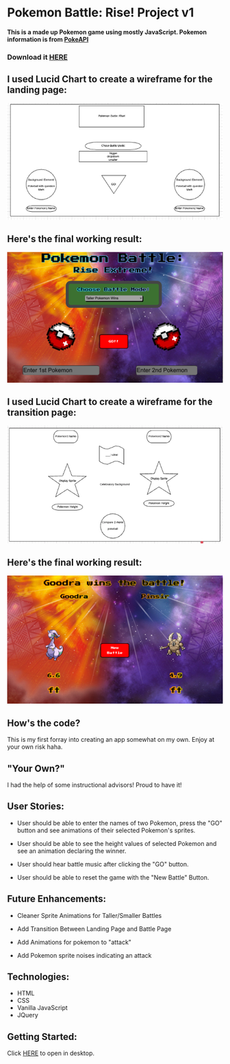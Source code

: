 # Pokemon Battle: Rise! Project v1

#### This is a made up Pokemon game using mostly  JavaScript. Pokemon information is from [PokeAPI](https://pokeapi.co/)

### Download it [HERE](https://git.generalassemb.ly/crossronald/pokemon-ga-project1/archive/master.zip)

## I used Lucid Chart to create a wireframe for the landing page:

![Pokemon Battle: Rise! Draft Landing Page](./assets/Landing_Page_Mockup.png)

## Here's the final working result:

![Pokemon Battle: Rise! Working Landing Page](./assets/working_landing_page.png)

## I used Lucid Chart to create a wireframe for the transition page:

![Pokemon Battle: Rise! Draft Transition Page](./assets/Transition_Page_Mockup.png)

## Here's the final working result:

![Pokemon Battle: Rise! Working Transition Page](./assets/working_transition_page.png)

## How's the code?
This is my first forray into creating an app somewhat on my own. Enjoy at your own risk haha.

## "Your Own?"
I had the help of some instructional advisors! Proud to have it!

## User Stories:
* User should be able to enter the names of two Pokemon, press the "GO" button and see animations of their selected Pokemon's sprites.

* User should be able to see the height values of selected Pokemon and see an animation declaring the winner.

* User should hear battle music after clicking the "GO" button.

* User should be able to reset the game with the "New Battle" Button.



## Future Enhancements:
* Cleaner Sprite Animations for Taller/Smaller Battles

* Add Transition Between Landing Page and Battle Page

* Add Animations for pokemon to "attack"

* Add Pokemon sprite noises indicating an attack


## Technologies:
* HTML
* CSS
* Vanilla JavaScript
* JQuery
 



## Getting Started:
Click [HERE](https://crossronald.github.io/pokemon-ga-project1/) to open in desktop.
